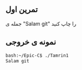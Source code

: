 ## تمرین اول

جمله ی "Salam git" را چاپ کنید

## نمونه ی خروجی

```bash
bash:~/Epic-C$ ./Tamrin1                                        
Salam git
```
